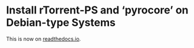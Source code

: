 # Install rTorrent-PS and ‘pyrocore’ on Debian-type Systems

This is now on [readthedocs.io](http://rtorrent-ps.readthedocs.io/en/latest/install.html#debianinstallfromsource).
